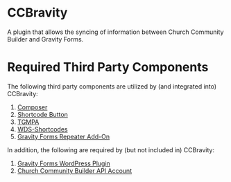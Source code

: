 # CCBravity
A plugin that allows the syncing of information between Church Community Builder and Gravity Forms.

# Required Third Party Components
The following third party components are utilized by (and integrated into) CCBravity:
1. [Composer](https://getcomposer.org/)
1. [Shortcode Button](https://github.com/jtsternberg/Shortcode_Button)
1. [TGMPA](http://tgmpluginactivation.com/)
1. [WDS-Shortcodes](https://github.com/WebDevStudios/WDS-Shortcodes)
1. [Gravity Forms Repeater Add-On](https://github.com/kodie/gravityforms-repeater/)

In addition, the following are required by (but not included in) CCBravity:
1. [Gravity Forms WordPress Plugin](http://www.gravityforms.com/)
1. [Church Community Builder API Account](https://www.churchcommunitybuilder.com/)
